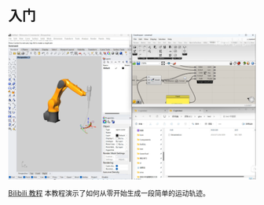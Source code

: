 # 入门

![入门](image.png)

[Bilibili 教程](https://www.bilibili.com/video/BV12j411L7AL)
本教程演示了如何从零开始生成一段简单的运动轨迹。